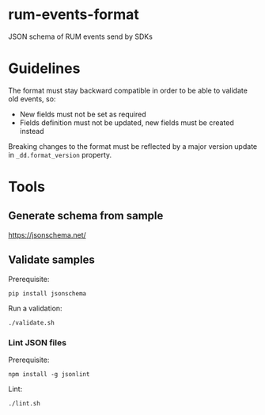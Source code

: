 # rum-events-format

JSON schema of RUM events send by SDKs

# Guidelines

The format must stay backward compatible in order to be able to validate old events, so:

- New fields must not be set as required
- Fields definition must not be updated, new fields must be created instead

Breaking changes to the format must be reflected by a major version update in `_dd.format_version` property.

# Tools

## Generate schema from sample

https://jsonschema.net/

## Validate samples

Prerequisite:

    pip install jsonschema
    
Run a validation:

    ./validate.sh

### Lint JSON files

Prerequisite:

    npm install -g jsonlint

Lint:

    ./lint.sh
